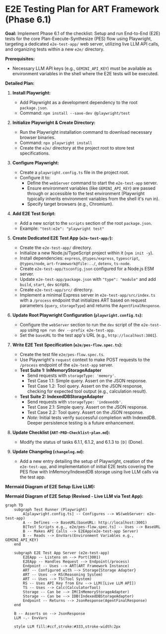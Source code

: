 # E2E Testing Plan for ART Framework (Phase 6.1)

**Goal:** Implement Phase 6.1 of the checklist: Setup and run End-to-End (E2E) tests for the core Plan-Execute-Synthesize (PES) flow using Playwright, targeting a dedicated `e2e-test-app/` web server, utilizing live LLM API calls, and organizing tests within a new `e2e/` directory.

**Prerequisites:**

*   Necessary LLM API keys (e.g., `GEMINI_API_KEY`) must be available as environment variables in the shell where the E2E tests will be executed.

**Detailed Plan:**

1.  **Install Playwright:**
    *   Add Playwright as a development dependency to the root `package.json`.
    *   Command: `npm install --save-dev @playwright/test`

2.  **Initialize Playwright & Create Directory:**
    *   Run the Playwright installation command to download necessary browser binaries.
    *   Command: `npx playwright install`
    *   Create the `e2e/` directory at the project root to store test specifications.

3.  **Configure Playwright:**
    *   Create a `playwright.config.ts` file in the project root.
    *   Configure it to:
        *   Define the `webServer` command to start the `e2e-test-app` server.
        *   Ensure environment variables (like `GEMINI_API_KEY`) are passed through or accessible to the test environment (Playwright typically inherits environment variables from the shell it's run in).
        *   Specify target browsers (e.g., Chromium).

4.  **Add E2E Test Script:**
    *   Add a new script to the `scripts` section of the root `package.json`.
    *   Example: `"test:e2e": "playwright test"`

5.  **Create Dedicated E2E Test App (`e2e-test-app/`):**
    *   Create the `e2e-test-app/` directory.
    *   Initialize a new Node.js/TypeScript project within it (`npm init -y`).
    *   Install dependencies: `express`, `@types/express`, `typescript`, `@types/node`, `art-framework@file:../`, `dotenv`, `ts-node`.
    *   Create `e2e-test-app/tsconfig.json` configured for a Node.js ESM server.
    *   Update `e2e-test-app/package.json` with `"type": "module"` and add `build`, `start`, `dev` scripts.
    *   Create `e2e-test-app/src/` directory.
    *   Implement a minimal Express server in `e2e-test-app/src/index.ts` with a `/process` endpoint that initializes ART based on request parameters (`query`, `storageType`) and returns the `AgentFinalResponse`.

6.  **Update Root Playwright Configuration (`playwright.config.ts`):**
    *   Configure the `webServer` section to run the `dev` script of the `e2e-test-app` using `npm run dev --prefix e2e-test-app`.
    *   Set the `baseURL` to the test app's URL (e.g., `http://localhost:3001`).

7.  **Write E2E Test Specification (`e2e/pes-flow.spec.ts`):**
    *   Create the test file `e2e/pes-flow.spec.ts`.
    *   Use Playwright's `request` context to make POST requests to the `/process` endpoint of the `e2e-test-app` server.
    *   **Test Suite 1: InMemoryStorageAdapter**
        *   Send requests with `storageType: 'memory'`.
        *   Test Case 1.1: Simple query. Assert on the JSON response.
        *   Test Case 1.2: Tool query. Assert on the JSON response, checking for expected tool output (e.g., calculation result).
    *   **Test Suite 2: IndexedDBStorageAdapter**
        *   Send requests with `storageType: 'indexeddb'`.
        *   Test Case 2.1: Simple query. Assert on the JSON response.
        *   Test Case 2.2: Tool query. Assert on the JSON response.
        *   *Note:* Initial tests verify successful completion with IndexedDB. Deeper persistence testing is a future enhancement.

8.  **Update Checklist (`ART-PRD-Checklist-plan.md`):**
    *   Modify the status of tasks 6.1.1, 6.1.2, and 6.1.3 to `[D]` (Done).

9.  **Update Changelog (`changelog.md`):**
    *   Add a new entry detailing the setup of Playwright, creation of the `e2e-test-app`, and implementation of initial E2E tests covering the PES flow with InMemory/IndexedDB storage using live LLM calls via the test app.

**Mermaid Diagram of E2E Setup (Live LLM):**

**Mermaid Diagram of E2E Setup (Revised - Live LLM via Test App):**

```mermaid
graph TD
    subgraph Test Runner (Playwright)
        A[playwright.config.ts] -- Configures --> WS(webServer: e2e-test-app)
        A -- Defines --> BaseURL(baseURL: http://localhost:3001)
        B[Test Scripts e.g., e2e/pes-flow.spec.ts] -- Uses --> BaseURL
        B -- Makes API Calls --> E2EApp(e2e-test-app Server)
        B -- Reads --> EnvVars(Environment Variables e.g., GEMINI_API_KEY)
    end

    subgraph E2E Test App Server (e2e-test-app)
        E2EApp -- Listens on --> Port(3001)
        E2EApp -- Handles Request --> Endpoint(/process)
        Endpoint -- Uses --> ART(ART Framework Instance)
        ART -- Configured with --> Storage{Storage Adapter}
        ART -- Uses --> RS(Reasoning System)
        ART -- Uses --> TS(Tool System)
        RS -- Uses API Key from Env --> LLM([Live LLM API])
        TS -- Uses --> Calc(CalculatorTool)
        Storage -- Can be --> IM(InMemoryStorageAdapter)
        Storage -- Can be --> IDB(IndexedDBStorageAdapter)
        Endpoint -- Returns --> JsonResponse(AgentFinalResponse)
    end

    B -- Asserts on --> JsonResponse
    LLM -.- EnvVars

    style LLM fill:#ccf,stroke:#333,stroke-width:2px
```